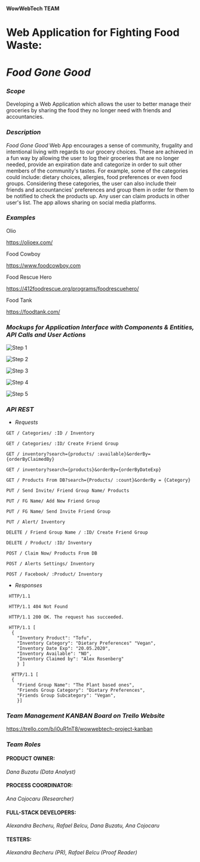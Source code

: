 #### WowWebTech TEAM

# **Web Application for Fighting Food Waste:**
# **_Food Gone Good_**


### *_Scope_*

Developing a Web Application which allows the user to better manage their groceries by sharing the food they no longer need with friends and accountancies.


### *_Description_*

*_Food Gone Good_* Web App encourages a sense of community, frugality and intentional living with regards to our grocery choices. These are achieved in a fun way by allowing the user to log their groceries that are no longer needed, provide an expiration date and categorize in order to suit other members of the community's tastes. For example, some of the categories could include: dietary choices, allergies, food preferences or even food groups. Considering these categories, the user can also include their friends and accountancies' preferences and group them in order for them to be notified to check the products up. Any user can claim products in other user's list. The app allows sharing on social media platforms.


### *_Examples_*

Olio

https://olioex.com/

Food Cowboy

https://www.foodcowboy.com

Food Rescue Hero

https://412foodrescue.org/programs/foodrescuehero/

Food Tank

https://foodtank.com/



### *_Mockups for Application Interface with Components & Entities, API Calls and User Actions_*


![Step 1](https://github.com/dana506/WowWebTech/blob/main/frontend/Documentation/Pictures/1.png)

![Step 2](https://github.com/dana506/WowWebTech/blob/main/frontend/Documentation/Pictures/2.png)

![Step 3](https://github.com/dana506/WowWebTech/blob/main/frontend/Documentation/Pictures/3.png)

![Step 4](https://github.com/dana506/WowWebTech/blob/main/frontend/Documentation/Pictures/4.png)

![Step 5](https://github.com/dana506/WowWebTech/blob/main/frontend/Documentation/Pictures/5.png)



### *_API REST_*

+ _Requests_

```
GET / Categories/ :ID / Inventory

GET / Categories/ :ID/ Create Friend Group

GET / inventory?search={products/ :available}&orderBy={orderByClaimedBy}

GET / inventory?search={products}&orderBy={orderByDateExp}

GET / Products From DB?search={Products/ :count}&orderBy = {Category}

PUT / Send Invite/ Friend Group Name/ Products 

PUT / FG Name/ Add New Friend Group

PUT / FG Name/ Send Invite Friend Group

PUT / Alert/ Inventory

DELETE / Friend Group Name / :ID/ Create Friend Group

DELETE / Product/ :ID/ Inventory

POST / Claim Now/ Products From DB

POST / Alerts Settings/ Inventory

POST / Facebook/ :Product/ Inventory
```

+ _Responses_

```
 HTTP/1.1
 
 HTTP/1.1 404 Not Found
 
 HTTP/1.1 200 OK. The request has succeeded.
 
 HTTP/1.1 [ 
  {
    "Inventory Product": "Tofu",
    "Inventory Category": "Dietary Preferences" "Vegan",
    "Inventory Date Exp": "20.05.2020", 
    "Inventory Available": "NO", 
    "Inventory Claimed by": "Alex Rosenberg"
    } ]
  
  HTTP/1.1 [ 
  {
    "Friend Group Name": "The Plant based ones",
    "Friends Group Category": "Dietary Preferences",
    "Friends Group Subcategory": "Vegan",   
    }]
  ```

### *_Team Management KANBAN Board on Trello Website_*

https://trello.com/b/i0uR1nT8/wowwebtech-project-kanban


### *_Team Roles_* 


#### PRODUCT OWNER:
_Dana Buzatu (Data Analyst)_

#### PROCESS COORDINATOR: 
_Ana Cojocaru (Researcher)_

#### FULL-STACK DEVELOPERS:
_Alexandra Becheru, Rafael Belcu, Dana Buzatu, Ana Cojocaru_

#### TESTERS:
_Alexandra Becheru (PR), Rafael Belcu (Proof Reader)_

